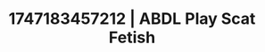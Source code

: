 ---
categories:
- Passionate kisses
- Romantic kink
- Sneaker fetish
- Erotic friction
- Public flashing
image: /assets/images/1747183457212.jpg
layout: post
seo:
  description: Featured content with exclusive Scat Fetish, ABDL Play. HD images available.
  keywords: Scat Fetish, ABDL Play
  og_image: /assets/images/1747183457212.jpg
  schema_type: VisualArtwork
tags:
- ABDL Play
- Scat Fetish
- '#1747183457212'
title: 1747183457212 | ABDL Play Scat Fetish
---